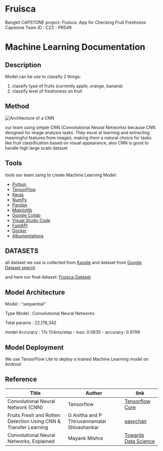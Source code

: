 # Fruisca
Bangkit CAPSTONE project:  Fruisca: App for Checking Fruit Freshness
Capstone Team ID : C23 - PR549

# Machine Learning Documentation
## Description
Model can be use to classify 2 things:
  1. classify type of fruits (currently apple, orange, banana)
  2. classify level of freshsness on fruit

## Method
 ![Architecture of a CNN](https://miro.medium.com/v2/resize:fit:720/format:webp/1*kkyW7BR5FZJq4_oBTx3OPQ.png)
 
our team using simple CNN (Convolutional Neural Networks) because CNN designed for image analysis tasks. They excel at learning and extracting meaningful features from images, making them a natural choice for tasks like fruit classification based on visual appearance, also CNN is good to handle high large scale dataset

## Tools
tools our team using to create Machine Learning Model:
- [Python](https://www.python.org)
- [TensorFlow](https://www.tensorflow.org)
- [Keras](https://keras.io)
- [NumPy](https://numpy.org)
- [Pandas](https://pandas.pydata.org)
- [Matplotlib](https://matplotlib.org)
- [Google Collab](https://colab.research.google.com)
- [Visual Studio Code](https://code.visualstudio.com)
- [FastAPI](https://fastapi.tiangolo.com)
- [Docker](https://www.docker.com)
- [Albumentations](https://albumentations.ai/docs/)

## DATASETS
all dataset we use is collected from [Kaggle](https://www.kaggle.com) and dataset from [Google Dataset search](https://datasetsearch.research.google.com)

and here our final dataset: [Fruisca-Dataset](https://www.kaggle.com/datasets/kuuha2768/fruisca-dataset)

## Model Architecture

Model          : "sequential"

Type Model     : Convolutional Neural Networks

Total params   : 22,178,342

model Accuracy : 17s 124ms/step - loss: 0.0635 - accuracy: 0.9799


## Model Deployment
We use TensorFlow Lite to deploy a trained Machine Learning model on Android

## Reference
| Title                              | Author | link                   | 
| ---------------------------------- |  ---------------------- | ---------------------- |
| Convolutional Neural Network (CNN) |  Tensorflow | [Tensorflow Core](https://www.tensorflow.org/tutorials/images/cnn) |
| Fruits Fresh and Rotten Detection Using CNN & Transfer Learning | G Anitha and P Thiruvannamalai Shivashankar | [easychair](https://easychair.org/publications/preprint_open/wZ2Fv) |
| Convolutional Neural Networks, Explained | Mayank Mishra | [Towards Data Science](https://towardsdatascience.com/convolutional-neural-networks-explained-9cc5188c4939) |



